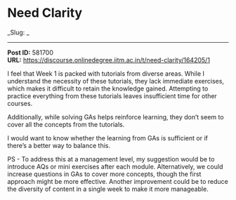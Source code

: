 # Need Clarity
_Slug: _

---
**Post ID:** 581700  
**URL:** https://discourse.onlinedegree.iitm.ac.in/t/need-clarity/164205/1  

I feel that Week 1 is packed with tutorials from diverse areas. While I understand the necessity of these tutorials, they lack immediate exercises, which makes it difficult to retain the knowledge gained. Attempting to practice everything from these tutorials leaves insufficient time for other courses.


Additionally, while solving GAs helps reinforce learning, they don’t seem to cover all the concepts from the tutorials.


I would want to know whether the learning from GAs is sufficient or if there’s a better way to balance this.


PS - To address this at a management level, my suggestion would be to introduce AQs  or  mini exercises after each module. Alternatively, we could increase questions in GAs to cover more concepts, though the first approach might be more effective. Another improvement could be to reduce the diversity of content in a single week to make it more manageable.


